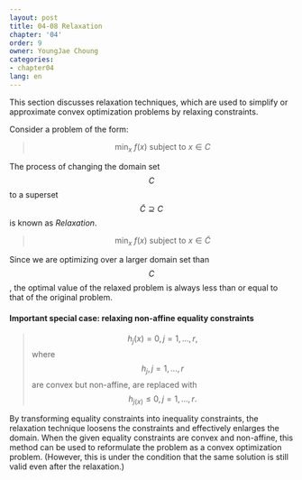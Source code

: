 ```yaml
---
layout: post
title: 04-08 Relaxation
chapter: '04'
order: 9
owner: YoungJae Choung
categories:
- chapter04
lang: en
---
```

This section discusses relaxation techniques, which are used to simplify or approximate convex optimization problems by relaxing constraints.

Consider a problem of the form:
>$$\text{min}_{x} \text{ } f(x) \text{  subject to  } x \in C$$

The process of changing the domain set $$C$$ to a superset $$\tilde{C} \supseteq C$$ is known as *Relaxation*.
>$$\text{min}_{x} \text{ } f(x) \text{  subject to  } x \in \tilde{C}$$

Since we are optimizing over a larger domain set than $$C$$, the optimal value of the relaxed problem is always less than or equal to that of the original problem.

#### Important special case: relaxing non-affine equality constraints
>$$h_{j}(x) = 0, j = 1, \dotsc, r,$$ where $$h_{j}, j = 1, \dotsc, r$$ are convex but non-affine,
>are replaced with $$h_{j(x)} \le 0, j = 1, \dotsc, r.$$

By transforming equality constraints into inequality constraints, the relaxation technique loosens the constraints and effectively enlarges the domain. When the given equality constraints are convex and non-affine, this method can be used to reformulate the problem as a convex optimization problem. (However, this is under the condition that the same solution is still valid even after the relaxation.)

